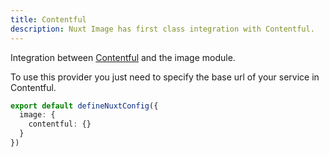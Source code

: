 ```yaml
---
title: Contentful
description: Nuxt Image has first class integration with Contentful.
---
```


Integration between [Contentful](https://www.contentful.com/) and the image module.

To use this provider you just need to specify the base url of your service in Contentful.

```ts [nuxt.config.ts]
export default defineNuxtConfig({
  image: {
    contentful: {}
  }
})
```
